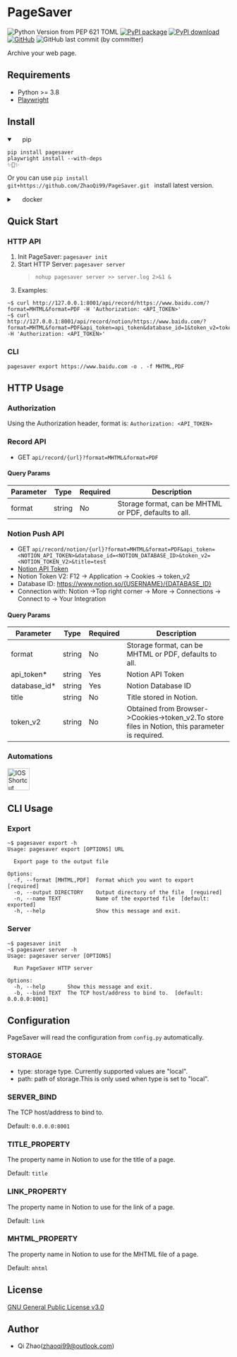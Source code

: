 # PageSaver 
![Python Version from PEP 621 TOML](https://img.shields.io/python/required-version-toml?tomlFilePath=https%3A%2F%2Fraw.githubusercontent.com%2FZhaoQi99%2FPageSaver%2Fmain%2Fpyproject.toml)
[![PyPI package](https://img.shields.io/pypi/v/pagesaver.svg)](https://pypi.python.org/pypi/pagesaver)
[![PyPI download](https://img.shields.io/pypi/dm/pagesaver.svg)](https://pypi.python.org/pypi/pagesaver)
[![GitHub](https://img.shields.io/github/license/ZhaoQi99/pagesaver)](https://github.com/ZhaoQi99/pagesaver/blob/main/LICENSE)
![GitHub last commit (by committer)](https://img.shields.io/github/last-commit/ZhaoQi99/pagesaver)

Archive your web page.

## Requirements
* Python >= 3.8
* [Playwright](https://playwright.dev/python/docs/intro)

## Install
<details open>
<summary><img height="15" src="https://www.python.org/favicon.ico"></img> pip</summary>

```shell
pip install pagesaver
playwright install --with-deps
✨🍰✨
```
Or you can use `pip install git+https://github.com/ZhaoQi99/PageSaver.git
` install latest version.
</details>

<details>
<summary><img height="15" src="https://cdn.simpleicons.org/docker/338FED?viewbox=auto" /> docker</summary>

```shell
docker run -d --name pagesaver -p 8001:8001 zhaoqi99/pagesaver
```

</details>

## Quick Start
### HTTP API
1. Init PageSaver: `pagesaver init`
2. Start HTTP Server: `pagesaver server`
    > `nohup pagesaver server >> server.log 2>&1 &`
3. Examples:
```shell
~$ curl http://127.0.0.1:8001/api/record/https://www.baidu.com/?format=MHTML&format=PDF -H 'Authorization: <API_TOKEN>'
~$ curl http://127.0.0.1:8001/api/record/notion/https://www.baidu.com/?format=MHTML&format=PDF&api_token=api_token&database_id=1&token_v2=token_v2&title=test -H 'Authorization: <API_TOKEN>'
```

### CLI 
```shell
pagesaver export https://www.baidu.com -o . -f MHTML,PDF
```

## HTTP Usage
### Authorization
Using the Authorization header, format is: `Authorization: <API_TOKEN>`

### Record API
* GET `api/record/{url}?format=MHTML&format=PDF`
#### Query Params

| Parameter | Type   | Required | Description                                           |
| --------- | ------ | -------- | ----------------------------------------------------- |
| format    | string | No       | Storage format, can be MHTML or PDF, defaults to all. |

### Notion Push API
* GET `api/record/notion/{url}?format=MHTML&format=PDF&api_token=<NOTION_API_TOKEN>&database_id=<NOTION_DATABASE_ID>&token_v2=<NOTION_TOKEN_V2>&title=test`
* [Notion API Token](https://www.notion.so/profile/integrations)
* Notion Token V2: F12 -> Application -> Cookies -> token_v2
* Database ID: https://www.notion.so/{USERNAME}/{DATABASE_ID}
* Connection with: Notion ->Top right corner -> More -> Connections -> Connect to -> Your Integration

#### Query Params

| Parameter    | Type   | Required | Description                                                                                    |
| ------------ | ------ | -------- | ---------------------------------------------------------------------------------------------- |
| format       | string | No       | Storage format, can be MHTML or PDF, defaults to all.                                          |
| api_token*   | string | Yes      | Notion API Token                                                                               |
| database_id* | string | Yes      | Notion Database ID                                                                             |
| title        | string | No       | Title stored in Notion.                                                                        |
| token_v2     | string | No       | Obtained from Browser->Cookies->token_v2.To store files in Notion, this parameter is required. |

### Automations
<a href="https://www.icloud.com/shortcuts/2917f0c4c8a94654978d6b70cb5d84c0">
  <img src="https://help.apple.com/assets/645D5D228BE0233D28263F4B/645D5D258BE0233D28263F5A/zh_CN/d230a25cb974f8908871af04caad89a1.png" height="50" alt="IOS Shortcut" />
</a>

## CLI Usage
### Export
```shell
~$ pagesaver export -h
Usage: pagesaver export [OPTIONS] URL

  Export page to the output file

Options:
  -f, --format [MHTML,PDF]  Format which you want to export  [required]
  -o, --output DIRECTORY    Output directory of the file  [required]
  -n, --name TEXT           Name of the exported file  [default: exported]
  -h, --help                Show this message and exit.
```
### Server
```shell
~$ pagesaver init
~$ pagesaver server -h
Usage: pagesaver server [OPTIONS]

  Run PageSaver HTTP server

Options:
  -h, --help       Show this message and exit.
  -b, --bind TEXT  The TCP host/address to bind to.  [default: 0.0.0.0:8001]
```

## Configuration
PageSaver will read the configuration from `config.py` automatically.

### STORAGE
* type: storage type. Currently supported values are "local".
* path: path of storage.This is only used when type is set to "local".

### SERVER_BIND
The TCP host/address to bind to.

Default: `0.0.0.0:8001`

### TITLE_PROPERTY
The property name in Notion to use for the title of a page.

Default: `title`

### LINK_PROPERTY
The property name in Notion to use for the link of a page.

Default: `link`

### MHTML_PROPERTY
The property name in Notion to use for the MHTML file of a page.

Default: `mhtml`

## License
[GNU General Public License v3.0](https://github.com/ZhaoQi99/PageSaver/blob/main/LICENSE)

## Author
* Qi Zhao([zhaoqi99@outlook.com](mailto:zhaoqi99@outlook.com))

